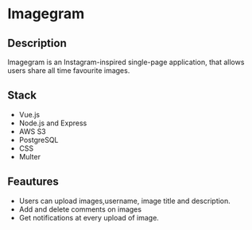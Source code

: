 # Imagegram

## Description

Imagegram is an Instagram-inspired single-page application, that allows users share all time favourite images.

## Stack

* Vue.js
* Node.js and Express
* AWS S3
* PostgreSQL
* CSS
* Multer

## Feautures

* Users can upload images,username, image title and description.
* Add and delete comments on images
* Get notifications at every upload of image.
